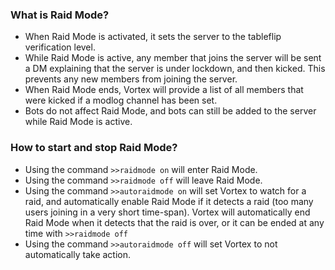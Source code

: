 ### What is Raid Mode?
* When Raid Mode is activated, it sets the server to the tableflip verification level.
* While Raid Mode is active, any member that joins the server will be sent a DM explaining that the server is under lockdown, and then kicked. This prevents any new members from joining the server.
* When Raid Mode ends, Vortex will provide a list of all members that were kicked if a modlog channel has been set.
* Bots do not affect Raid Mode, and bots can still be added to the server while Raid Mode is active.

### How to start and stop Raid Mode?
* Using the command `>>raidmode on` will enter Raid Mode.
* Using the command `>>raidmode off` will leave Raid Mode.
* Using the command `>>autoraidmode on` will set Vortex to watch for a raid, and automatically enable Raid Mode if it detects a raid (too many users joining in a very short time-span). Vortex will automatically end Raid Mode when it detects that the raid is over, or it can be ended at any time with `>>raidmode off`
* Using the command `>>autoraidmode off` will set Vortex to not automatically take action.